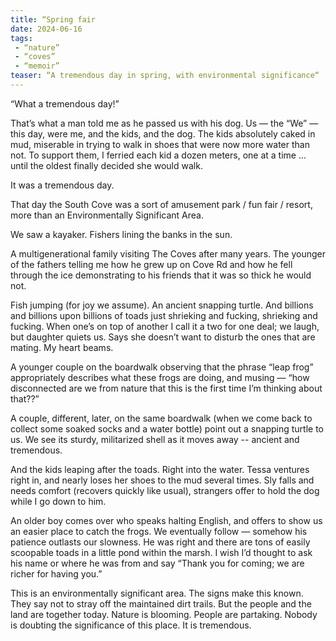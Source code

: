 ```yaml
---
title: “Spring fair 
date: 2024-06-16
tags: 
 - “nature”
 - “coves”
 - “memoir”
teaser: “A tremendous day in spring, with environmental significance“
---
```


“What a tremendous day!” 

That’s what a man told me as he passed us with his dog. Us — the “We” — this day, were me, and the kids, and the dog. The kids absolutely caked in mud, miserable in trying to walk in shoes that were now more water than not. To support them, I ferried each kid a dozen meters, one at a time ... until the oldest finally decided she would walk.

It was a tremendous day.

That day the South Cove was a sort of amusement park / fun fair / resort, more than an Environmentally Significant Area.

We saw a kayaker. Fishers lining the banks in the sun.

A multigenerational family visiting The Coves after many years. The younger of the fathers telling me how he grew up on Cove Rd and how he fell through the ice demonstrating to his friends that it was so thick he would not.

Fish jumping (for joy we assume). An ancient snapping turtle. And billions and billions upon billions of toads just shrieking and fucking, shrieking and fucking. When one’s on top of another I call it a two for one deal; we laugh, but daughter quiets us. Says she doesn’t want to disturb the ones that are mating. My heart beams.

A younger couple on the boardwalk observing that the phrase “leap frog” appropriately describes what these frogs are doing, and musing — “how disconnected are we from nature that this is the first time I’m thinking about that??”

A couple, different, later, on the same boardwalk (when we come back to collect some soaked socks and a water bottle) point out a snapping turtle to us. We see its sturdy, militarized shell as it moves away -- ancient and tremendous.

And the kids leaping after the toads. Right into the water. Tessa ventures right in, and nearly loses her shoes to the mud several times. Sly falls and needs comfort (recovers quickly like usual), strangers offer to hold the dog while I go down to him.

An older boy comes over who speaks halting English, and offers to show us an easier place to catch the frogs. We eventually follow — somehow his patience outlasts our slowness. He was right and there are tons of easily scoopable toads in a little pond within the marsh. I wish I’d thought to ask his name or where he was from and say “Thank you for coming; we are richer for having you.”

This is an environmentally significant area. The signs make this known. They say not to stray off the maintained dirt trails. But the people and the land are together today. Nature is blooming. People are partaking. Nobody is doubting the significance of this place. It is tremendous.